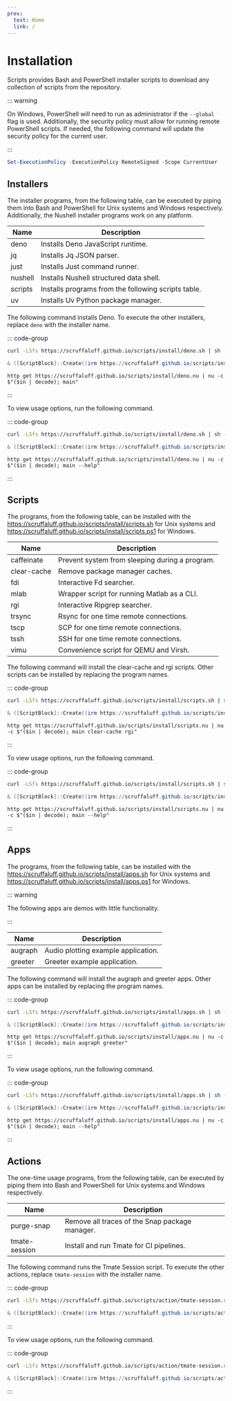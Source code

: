 ```yaml
---
prev:
  text: Home
  link: /
---
```


# Installation

Scripts provides Bash and PowerShell installer scripts to download any
collection of scripts from the repository.

::: warning

On Windows, PowerShell will need to run as administrator if the `--global` flag
is used. Additionally, the security policy must allow for running remote
PowerShell scripts. If needed, the following command will update the security
policy for the current user.

:::

```powershell
Set-ExecutionPolicy -ExecutionPolicy RemoteSigned -Scope CurrentUser
```

## Installers

The installer programs, from the following table, can be executed by piping them
into Bash and PowerShell for Unix systems and Windows respectively.
Additionally, the Nushell installer programs work on any platform.

| Name    | Description                                         |
| ------- | --------------------------------------------------- |
| deno    | Installs Deno JavaScript runtime.                   |
| jq      | Installs Jq JSON parser.                            |
| just    | Installs Just command runner.                       |
| nushell | Installs Nushell structured data shell.             |
| scripts | Installs programs from the following scripts table. |
| uv      | Installs Uv Python package manager.                 |

The following command installs Deno. To execute the other installers, replace
`deno` with the installer name.

::: code-group

```sh [Bash]
curl -LSfs https://scruffaluff.github.io/scripts/install/deno.sh | sh
```

```powershell [PowerShell]
& ([ScriptBlock]::Create((irm https://scruffaluff.github.io/scripts/install/deno.ps1)))
```

```nushell [Nushell]
http get https://scruffaluff.github.io/scripts/install/deno.nu | nu -c $"($in | decode); main"
```

:::

To view usage options, run the following command.

::: code-group

```sh [Bash]
curl -LSfs https://scruffaluff.github.io/scripts/install/deno.sh | sh -s -- --help
```

```powershell [PowerShell]
& ([ScriptBlock]::Create((irm https://scruffaluff.github.io/scripts/install/deno.ps1))) --help
```

```nushell [Nushell]
http get https://scruffaluff.github.io/scripts/install/deno.nu | nu -c $"($in | decode); main --help"
```

:::

## Scripts

The programs, from the following table, can be installed with the
https://scruffaluff.github.io/scripts/install/scripts.sh for Unix systems and
https://scruffaluff.github.io/scripts/install/scripts.ps1 for Windows.

| Name        | Description                                    |
| ----------- | ---------------------------------------------- |
| caffeinate  | Prevent system from sleeping during a program. |
| clear-cache | Remove package manager caches.                 |
| fdi         | Interactive Fd searcher.                       |
| mlab        | Wrapper script for running Matlab as a CLI.    |
| rgi         | Interactive Ripgrep searcher.                  |
| trsync      | Rsync for one time remote connections.         |
| tscp        | SCP for one time remote connections.           |
| tssh        | SSH for one time remote connections.           |
| vimu        | Convenience script for QEMU and Virsh.         |

The following command will install the clear-cache and rgi scripts. Other
scripts can be installed by replacing the program names.

::: code-group

```sh [Bash]
curl -LSfs https://scruffaluff.github.io/scripts/install/scripts.sh | sh -s -- clear-cache rgi
```

```powershell [PowerShell]
& ([ScriptBlock]::Create((irm https://scruffaluff.github.io/scripts/install/scripts.ps1))) clear-cache rgi
```

```nushell [Nushell]
http get https://scruffaluff.github.io/scripts/install/scripts.nu | nu -c $"($in | decode); main clear-cache rgi"
```

:::

To view usage options, run the following command.

::: code-group

```sh [Bash]
curl -LSfs https://scruffaluff.github.io/scripts/install/scripts.sh | sh -s -- --help
```

```powershell [PowerShell]
& ([ScriptBlock]::Create((irm https://scruffaluff.github.io/scripts/install/scripts.ps1))) --help
```

```nushell [Nushell]
http get https://scruffaluff.github.io/scripts/install/scripts.nu | nu -c $"($in | decode); main --help"
```

:::

## Apps

The programs, from the following table, can be installed with the
https://scruffaluff.github.io/scripts/install/apps.sh for Unix systems and
https://scruffaluff.github.io/scripts/install/apps.ps1 for Windows.

::: warning

The following apps are demos with little functionality.

:::

| Name    | Description                         |
| ------- | ----------------------------------- |
| augraph | Audio plotting example application. |
| greeter | Greeter example application.        |

The following command will install the augraph and greeter apps. Other apps can
be installed by replacing the program names.

::: code-group

```sh [Bash]
curl -LSfs https://scruffaluff.github.io/scripts/install/apps.sh | sh -s -- augraph greeter
```

```powershell [PowerShell]
& ([ScriptBlock]::Create((irm https://scruffaluff.github.io/scripts/install/apps.ps1))) augraph greeter
```

```nushell [Nushell]
http get https://scruffaluff.github.io/scripts/install/apps.nu | nu -c $"($in | decode); main augraph greeter"
```

:::

To view usage options, run the following command.

::: code-group

```sh [Bash]
curl -LSfs https://scruffaluff.github.io/scripts/install/apps.sh | sh -s -- --help
```

```powershell [PowerShell]
& ([ScriptBlock]::Create((irm https://scruffaluff.github.io/scripts/install/apps.ps1))) --help
```

```nushell [Nushell]
http get https://scruffaluff.github.io/scripts/install/apps.nu | nu -c $"($in | decode); main --help"
```

:::

## Actions

The one-time usage programs, from the following table, can be executed by piping
them into Bash and PowerShell for Unix systems and Windows respectively.

| Name          | Description                                    |
| ------------- | ---------------------------------------------- |
| purge-snap    | Remove all traces of the Snap package manager. |
| tmate-session | Install and run Tmate for CI pipelines.        |

The following command runs the Tmate Session script. To execute the other
actions, replace `tmate-session` with the installer name.

::: code-group

```sh [Bash]
curl -LSfs https://scruffaluff.github.io/scripts/action/tmate-session.sh | sh
```

```powershell [PowerShell]
& ([ScriptBlock]::Create((irm https://scruffaluff.github.io/scripts/action/tmate-session.ps1)))
```

:::

To view usage options, run the following command.

::: code-group

```sh [Bash]
curl -LSfs https://scruffaluff.github.io/scripts/action/tmate-session.sh | sh -s -- --help
```

```powershell [PowerShell]
& ([ScriptBlock]::Create((irm https://scruffaluff.github.io/scripts/action/tmate-session.ps1))) --help
```

:::
